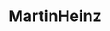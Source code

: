 ---
title: MartinHeinz
github: https://github.com/MartinHeinz
mode: dark
transition: 1s
score: 75.1
archetype:
- Little Bit of Everything
---